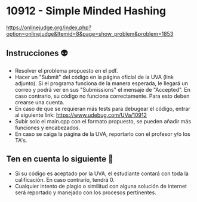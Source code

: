 # 10912 - Simple Minded Hashing

https://onlinejudge.org/index.php?option=onlinejudge&Itemid=8&page=show_problem&problem=1853

## Instrucciones 👽
- Resolver el problema propuesto en el pdf.
- Hacer un "Submit" del código en la página oficial de la UVA (link adjunto). Si el programa funciona de la manera esperada, le llegará un correo y podrá ver en sus "Submissions" el mensaje de "Accepted". En caso contrario, su código no funciona correctamente. Para esto deben crearse una cuenta.
- En caso de que se requieran más tests para debugear el código, entrar al siguiente link: https://www.udebug.com/UVa/10912
- Subir solo el main.cpp con el formato propuesto, se pueden añadir más funciones y encabezados.
- En caso se caiga la página de la UVA, reportarlo con el profesor y/o los TA's.

## Ten en cuenta lo siguiente 🚀
- Si su código es aceptado por la UVA, el estudiante contará con toda la calificación. En caso contrario, tendrá 0.
- Cualquier intento de plagio o similitud con alguna solución de internet será reportado y manejado con los procesos pertinentes.
